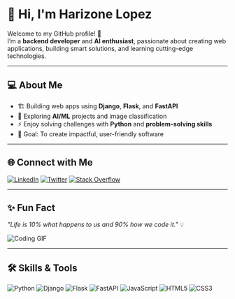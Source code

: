 # 👋 Hi, I'm Harizone Lopez

Welcome to my GitHub profile! 🌟  
I’m a **backend developer** and **AI enthusiast**, passionate about creating web applications, building smart solutions, and learning cutting-edge technologies.

---

## 💻 About Me
- 🏗️ Building web apps using **Django**, **Flask**, and **FastAPI**  
- 🤖 Exploring **AI/ML** projects and image classification  
- ⚡ Enjoy solving challenges with **Python** and **problem-solving skills**  
- 🎯 Goal: To create impactful, user-friendly software  

---

## 🌐 Connect with Me
[![LinkedIn](https://img.shields.io/badge/-LinkedIn-blue?style=flat&logo=linkedin&logoColor=white)](https://www.linkedin.com/in/harizone-lopez-a267b625b) 
[![Twitter](https://img.shields.io/badge/-Twitter-1DA1F2?style=flat&logo=twitter&logoColor=white)](https://twitter.com/harison_lo57854) 
[![Stack Overflow](https://img.shields.io/badge/-Stack%20Overflow-FE7A16?style=flat&logo=stackoverflow&logoColor=white)](https://stackoverflow.com/users/23263701/harizone-lopez)

---

## ✨ Fun Fact
_"Life is 10% what happens to us and 90% how we code it."_ 💡  

![Coding GIF](https://media.giphy.com/media/3o7aCTPPm4OHfRLSH6/giphy.gif)

---

## 🛠️ Skills & Tools
![Python](https://img.shields.io/badge/Python-3776AB?style=flat&logo=python&logoColor=white)
![Django](https://img.shields.io/badge/Django-092E20?style=flat&logo=django&logoColor=white)
![Flask](https://img.shields.io/badge/Flask-000000?style=flat&logo=flask&logoColor=white)
![FastAPI](https://img.shields.io/badge/FastAPI-009688?style=flat&logo=fastapi&logoColor=white)
![JavaScript](https://img.shields.io/badge/JavaScript-F7DF1E?style=flat&logo=javascript&logoColor=black)
![HTML5](https://img.shields.io/badge/HTML5-E34F26?style=flat&logo=html5&logoColor=white)
![CSS3](https://img.shields.io/badge/CSS3-1572B6?style=flat&logo=css3&logoColor=white)
